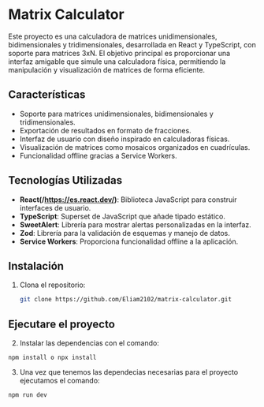# Matrix Calculator

Este proyecto es una calculadora de matrices unidimensionales, bidimensionales y tridimensionales, desarrollada en React y TypeScript, con soporte para matrices 3xN. El objetivo principal es proporcionar una interfaz amigable que simule una calculadora física, permitiendo la manipulación y visualización de matrices de forma eficiente.

## Características

- Soporte para matrices unidimensionales, bidimensionales y tridimensionales.
- Exportación de resultados en formato de fracciones.
- Interfaz de usuario con diseño inspirado en calculadoras físicas.
- Visualización de matrices como mosaicos organizados en cuadrículas.
- Funcionalidad offline gracias a Service Workers.

## Tecnologías Utilizadas

- **React(/https://es.react.dev/)**: Biblioteca JavaScript para construir interfaces de usuario.
- **TypeScript**: Superset de JavaScript que añade tipado estático.
- **SweetAlert**: Librería para mostrar alertas personalizadas en la interfaz.
- **Zod**: Librería para la validación de esquemas y manejo de datos.
- **Service Workers**: Proporciona funcionalidad offline a la aplicación.

## Instalación

1. Clona el repositorio:
   ```bash
   git clone https://github.com/Eliam2102/matrix-calculator.git

## Ejecutare el proyecto

2. Instalar las dependencias con el comando:

```
npm install o npx install
```

3. Una vez que tenemos las dependecias necesarias para el proyecto ejecutamos el comando:

```
npm run dev
```



